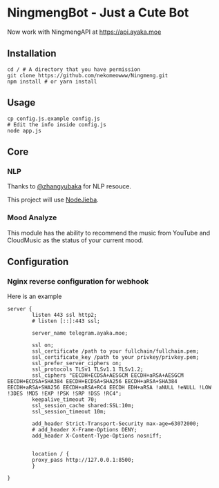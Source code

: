 # NingmengBot - Just a Cute Bot

Now work with NingmengAPI at https://api.ayaka.moe

## Installation
```
cd / # A directory that you have permission
git clone https://github.com/nekomeowww/Ningmeng.git
npm install # or yarn install
```

## Usage
```
cp config.js.example config.js
# Edit the info inside config.js
node app.js
```

## Core

### NLP

Thanks to [@zhangyubaka](https://github.com/zhangyubaka) for NLP resouce.

This project will use [NodeJieba](https://github.com/yanyiwu/nodejieba).

### Mood Analyze

This module has the ability to recommend the music from YouTube and CloudMusic as the status of your current mood.

## Configuration

### Nginx reverse configuration for webhook

Here is an example

```
server {
        listen 443 ssl http2;
        # listen [::]:443 ssl;

        server_name telegram.ayaka.moe;

        ssl on;
        ssl_certificate /path to your fullchain/fullchain.pem;
        ssl_certificate_key /path to your privkey/privkey.pem;
        ssl_prefer_server_ciphers on;
        ssl_protocols TLSv1 TLSv1.1 TLSv1.2;
        ssl_ciphers "EECDH+ECDSA+AESGCM EECDH+aRSA+AESGCM EECDH+ECDSA+SHA384 EECDH+ECDSA+SHA256 EECDH+aRSA+SHA384 EECDH+aRSA+SHA256 EECDH+aRSA+RC4 EECDH EDH+aRSA !aNULL !eNULL !LOW !3DES !MD5 !EXP !PSK !SRP !DSS !RC4";
        keepalive_timeout 70;
        ssl_session_cache shared:SSL:10m;
        ssl_session_timeout 10m;

        add_header Strict-Transport-Security max-age=63072000;
        # add_header X-Frame-Options DENY;
        add_header X-Content-Type-Options nosniff;


        location / {
		proxy_pass http://127.0.0.1:8500;
    	}

}
```
